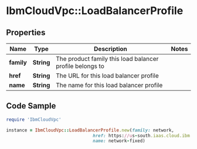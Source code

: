 # IbmCloudVpc::LoadBalancerProfile

## Properties

Name | Type | Description | Notes
------------ | ------------- | ------------- | -------------
**family** | **String** | The product family this load balancer profile belongs to | 
**href** | **String** | The URL for this load balancer profile | 
**name** | **String** | The name for this load balancer profile | 

## Code Sample

```ruby
require 'IbmCloudVpc'

instance = IbmCloudVpc::LoadBalancerProfile.new(family: network,
                                 href: https://us-south.iaas.cloud.ibm.com/v1/load_balancer/profiles/network-fixed,
                                 name: network-fixed)
```


